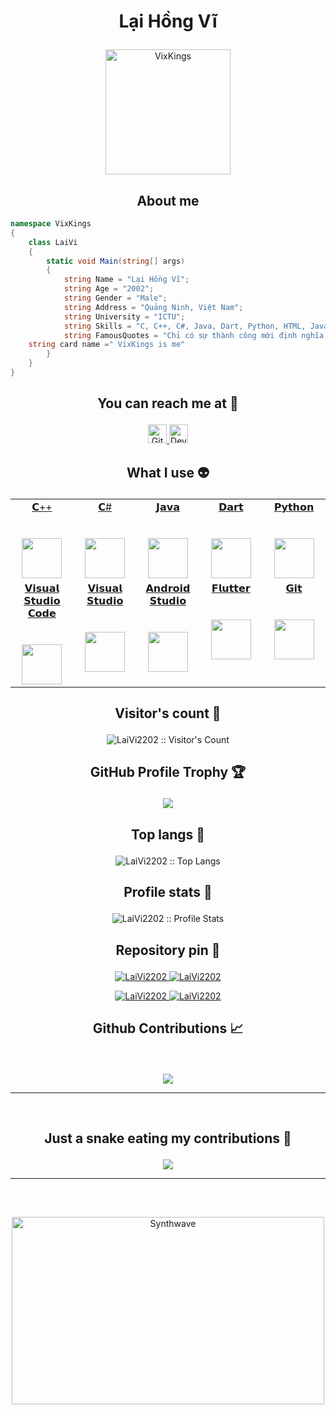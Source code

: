 # <p align="center">Lại Hồng Vĩ</p>

<p align="center">
	<a href="https://github.com/LaiVi2202">
	<img src="https://avatars.githubusercontent.com/u/79617804" width = "200" alt="VixKings">
	</a>
</p>

<h2 align="center">About me</h2>

```C#
namespace VixKings
{
    class LaiVi
    {
        static void Main(string[] args)
        {
            string Name = "Lại Hồng Vĩ";
            string Age = "2002";
            string Gender = "Male";
            string Address = "Quảng Ninh, Việt Nam";
            string University = "ICTU";
            string Skills = "C, C++, C#, Java, Dart, Python, HTML, JavaScript";
            string FamousQuotes = "Chỉ có sự thành công mới định nghĩa mày là ai!";
	string card name =" VixKings is me"
        }
    }
}
```

## <p align="center">You can reach me at 🌹</p>

<p align="center">
  
	
  <a href="https://github.com/LaiVi2202">
    <img src="https://www.vectorlogo.zone/logos/github/github-tile.svg" alt="Github" height="30" width="30">
  </a>
  
  <a href="https://dev.to/VixKings">
    <img src="https://www.vectorlogo.zone/logos/devto/devto-icon.svg" alt="DevTo" height="30" width="30">
  </a> 
</p>

## <p align="center">What I use :alien:</p>

<table align="center">
  <tbody>
    <tr valign="top">
      <td width="20%" align="center">
	<a href="https://devdocs.io/cpp/">
		<span>𝗖++</span><br><br><br>
		<img height="64px" src="https://cdn.worldvectorlogo.com/logos/c.svg">
	 </a>
      </td>
      <td width="20%" align="center">
	 <a href="https://docs.microsoft.com/dotnet/csharp/">
		<span>𝗖#</span><br><br><br>
		<img height="64px" src="https://cdn.svgporn.com/logos/c-sharp.svg">
	 </a>
      </td>
      <td width="20%" align="center">
	<a href="https://docs.oracle.com/java/">
		<span>𝗝𝗮𝘃𝗮</span><br><br><br>
		<img height="64px" src="https://cdn.svgporn.com/logos/java.svg">
	 </a>
      </td>
	<td width="20%" align="center">
		<a href="https://dart.dev/guides">
        <span>𝗗𝗮𝗿𝘁</span><br><br><br>
        <img height="64px" src="https://www.vectorlogo.zone/logos/dartlang/dartlang-icon.svg">
		</a>
      </td>
      <td width="20%" align="center">
	      <a href="https://docs.python.org/3/">
        <span>𝗣𝘆𝘁𝗵𝗼𝗻</span><br><br><br>
        <img height="64px" src="https://cdn.svgporn.com/logos/python.svg">
	      </a>
      </td>
    </tr>
    <tr valign="top">
	<td width="20%" align="center">
		<a href="https://code.visualstudio.com/docs">
        <span>𝗩𝗶𝘀𝘂𝗮𝗹 𝗦𝘁𝘂𝗱𝗶𝗼 𝗖𝗼𝗱𝗲</span><br><br><br>
        <img height="64px" src="https://cdn.worldvectorlogo.com/logos/visual-studio-code-1.svg">
		</a>
      </td>
	<td width="20%" align="center">
		<a href="https://docs.microsoft.com/visualstudio/ide/?view=vs-2019">
        <span>𝗩𝗶𝘀𝘂𝗮𝗹 𝗦𝘁𝘂𝗱𝗶𝗼</span><br><br><br>
        <img height="64px" src="https://cdn.worldvectorlogo.com/logos/visual-studio-2013.svg">
		</a>
      </td>
      <td width="20%" align="center">
	      <a href="https://developer.android.com/docs">
        <span>𝗔𝗻𝗱𝗿𝗼𝗶𝗱 𝗦𝘁𝘂𝗱𝗶𝗼</span><br><br><br>
        <img height="64px" src="https://cdn.worldvectorlogo.com/logos/android-logomark.svg">
	      </a>
      </td>
	    <td width="20%" align="center">
	<a href="https://docs.flutter.dev/">
		<span>𝗙𝗹𝘂𝘁𝘁𝗲𝗿</span><br><br><br>
		<img height="64px" src="https://cdn.worldvectorlogo.com/logos/flutter-logo.svg">
	</a>
      </td>
      <td width="20%" align="center">
	      <a href="https://git-scm.com/doc">
        <span>𝗚𝗶𝘁</span><br><br><br>
        <img height="64px" src="https://cdn.svgporn.com/logos/git-icon.svg">
	      </a>
      </td>
    </tr>
  </tbody>
</table>

## <p align="center">Visitor's count :eyes:</p>

<p align="center"><img src="https://profile-counter.glitch.me/{LaiVi2202}/count.svg" alt="LaiVi2202 :: Visitor's Count" /></p>

## <p align="center">GitHub Profile Trophy 🏆</p>

<p align='center'>
<img src="https://github-profile-trophy.vercel.app/?username=LaiVi2202&theme=tokyonight&row=2&column=4">
</p>

## <p align="center">Top langs :tongue:</p>

<p align="center"><img src="https://github-readme-stats.vercel.app/api/top-langs/?username=LaiVi&langs_count=10&theme=tokyonight&layout=compact" alt="LaiVi2202 :: Top Langs" /></p>

## <p align="center">Profile stats :musical_keyboard:</p>

<p align="center"><img src="https://github-readme-stats.vercel.app/api?username=LaiVi2202&show_icons=true&theme=tokyonight" alt="LaiVi2202 :: Profile Stats" /></p>

## <p align="center">Repository pin 📌</p>

<p align="center">	
<a href="https://github.com/LaiVi2202/GiveLoveVixKings">
	<img src="https://github-readme-stats.vercel.app/api/pin/?username=LaiVi2202&repo=GiveLoveVixKings&theme=tokyonight" alt="LaiVi2202" />
</a>
	
<a href="https://github.com/LaiVi2202/TodoList2021">
	<img src="https://github-readme-stats.vercel.app/api/pin/?username=LaiVi2202&repo=TodoList2021&theme=tokyonight" alt="LaiVi2202" />
</a>
</p>

<p align="center">	
<a href="https://github.com/LaiVi2202/VixKings" margin="100">
	<img src="https://github-readme-stats.vercel.app/api/pin/?username=LaiVi2202&repo=VixKings&theme=tokyonight" alt="LaiVi2202" />
</a>
	
<a href="https://github.com/LaiVi2202/LaiVi2202">
	<img src="https://github-readme-stats.vercel.app/api/pin/?username=LaiVi2202&repo=LaiVi2202&theme=tokyonight" alt="LaiVi2202" />
</a>
</p>

## <p align="center">Github Contributions 📈</p>
<br>
<p align='center'>
<img src="https://activity-graph.herokuapp.com/graph?username=VixKings&theme=react-dark&hide_border=true">
<p>

<hr>
<br>

## <p align="center">Just a snake eating my contributions 🐍</p>
<p align='center'>
<img src="https://github.com/LaiVi2202/LaiVi2202/blob/output/github-contribution-grid-snake.svg">
</p>

<hr>
<br>

##

<p align="center"><img src="https://thumbs.gfycat.com/GoodnaturedFondGaur-size_restricted.gif" alt="Synthwave" height="300" width="500"></p>
